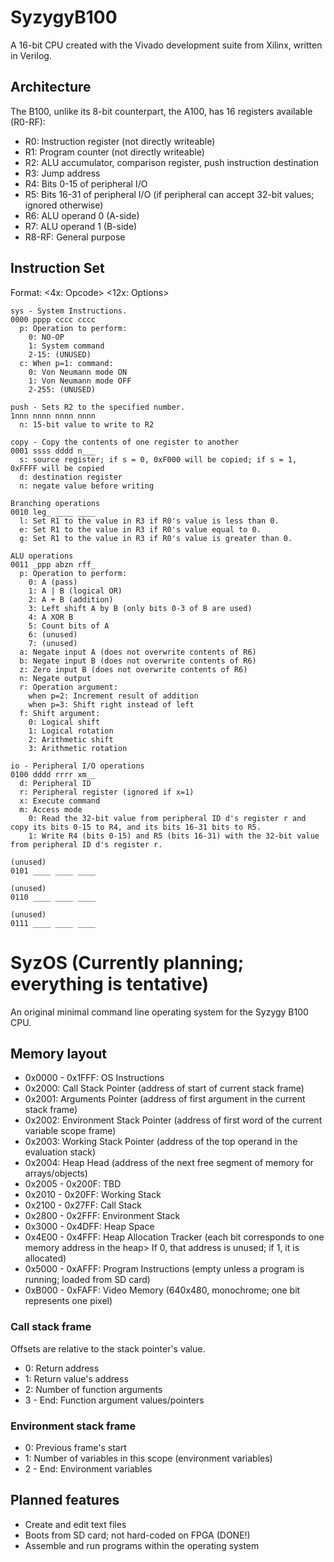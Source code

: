 # SyzygyB100
A 16-bit CPU created with the Vivado development suite from Xilinx, written in Verilog.

## Architecture
The B100, unlike its 8\-bit counterpart, the A100, has 16 registers available (R0\-RF):
* R0: Instruction register (not directly writeable)
* R1: Program counter (not directly writeable)
* R2: ALU accumulator, comparison register, push instruction destination
* R3: Jump address
* R4: Bits 0-15 of peripheral I/O
* R5: Bits 16-31 of peripheral I/O (if peripheral can accept 32-bit values; ignored otherwise)
* R6: ALU operand 0 (A-side)
* R7: ALU operand 1 (B-side)
* R8\-RF: General purpose

## Instruction Set
Format: <4x: Opcode\> <12x: Options\>
```
sys - System Instructions.
0000 pppp cccc cccc
  p: Operation to perform:
    0: NO-OP
    1: System command
    2-15: (UNUSED)
  c: When p=1: command:
    0: Von Neumann mode ON
    1: Von Neumann mode OFF
    2-255: (UNUSED)

push - Sets R2 to the specified number.
1nnn nnnn nnnn nnnn
  n: 15-bit value to write to R2
  
copy - Copy the contents of one register to another
0001 ssss dddd n___
  s: source register; if s = 0, 0xF000 will be copied; if s = 1, 0xFFFF will be copied
  d: destination register
  n: negate value before writing
  
Branching operations
0010 leg_ ____ ____
  l: Set R1 to the value in R3 if R0's value is less than 0.
  e: Set R1 to the value in R3 if R0's value equal to 0.
  g: Set R1 to the value in R3 if R0's value is greater than 0.
  
ALU operations
0011 _ppp abzn rff_
  p: Operation to perform:
    0: A (pass)
    1: A | B (logical OR)
    2: A + B (addition)
    3: Left shift A by B (only bits 0-3 of B are used)
    4: A XOR B
    5: Count bits of A
    6: (unused)
    7: (unused)
  a: Negate input A (does not overwrite contents of R6)
  b: Negate input B (does not overwrite contents of R6)
  z: Zero input B (does not overwrite contents of R6)
  n: Negate output
  r: Operation argument:
    when p=2: Increment result of addition
    when p=3: Shift right instead of left
  f: Shift argument:
    0: Logical shift
    1: Logical rotation
    2: Arithmetic shift
    3: Arithmetic rotation

io - Peripheral I/O operations
0100 dddd rrrr xm__
  d: Peripheral ID
  r: Peripheral register (ignored if x=1)
  x: Execute command
  m: Access mode
    0: Read the 32-bit value from peripheral ID d's register r and copy its bits 0-15 to R4, and its bits 16-31 bits to R5.
    1: Write R4 (bits 0-15) and R5 (bits 16-31) with the 32-bit value from peripheral ID d's register r.

(unused)
0101 ____ ____ ____

(unused)
0110 ____ ____ ____

(unused)
0111 ____ ____ ____

```

# SyzOS (Currently planning; everything is tentative)

An original minimal command line operating system for the Syzygy B100 CPU.

## Memory layout

* 0x0000 - 0x1FFF: OS Instructions
* 0x2000: Call Stack Pointer (address of start of current stack frame)
* 0x2001: Arguments Pointer (address of first argument in the current stack frame)
* 0x2002: Environment Stack Pointer (address of first word of the current variable scope frame)
* 0x2003: Working Stack Pointer (address of the top operand in the evaluation stack)
* 0x2004: Heap Head (address of the next free segment of memory for arrays/objects)
* 0x2005 - 0x200F: TBD
* 0x2010 - 0x20FF: Working Stack
* 0x2100 - 0x27FF: Call Stack
* 0x2800 - 0x2FFF: Environment Stack
* 0x3000 - 0x4DFF: Heap Space
* 0x4E00 - 0x4FFF: Heap Allocation Tracker (each bit corresponds to one memory address in the heap> If 0, that address is unused; if 1, it is allocated)
* 0x5000 - 0xAFFF: Program Instructions (empty unless a program is running; loaded from SD card)
* 0xB000 - 0xFAFF: Video Memory (640x480, monochrome; one bit represents one pixel)

### Call stack frame

Offsets are relative to the stack pointer's value.

* 0: Return address
* 1: Return value's address
* 2: Number of function arguments
* 3 - End: Function argument values/pointers

### Environment stack frame

* 0: Previous frame's start
* 1: Number of variables in this scope (environment variables)
* 2 - End: Environment variables

## Planned features
* Create and edit text files
* Boots from SD card; not hard-coded on FPGA (DONE!)
* Assemble and run programs within the operating system
